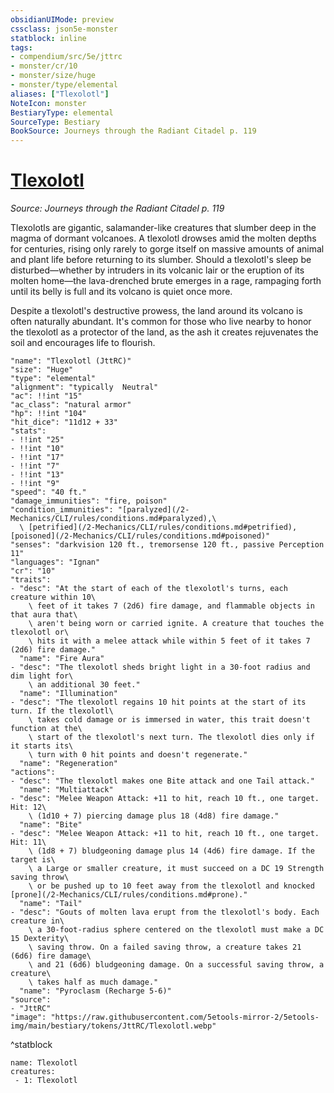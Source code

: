 ```yaml
---
obsidianUIMode: preview
cssclass: json5e-monster
statblock: inline
tags:
- compendium/src/5e/jttrc
- monster/cr/10
- monster/size/huge
- monster/type/elemental
aliases: ["Tlexolotl"]
NoteIcon: monster
BestiaryType: elemental
SourceType: Bestiary
BookSource: Journeys through the Radiant Citadel p. 119
---
```

# [Tlexolotl](2-Mechanics\CLI\bestiary\elemental/tlexolotl-jttrc.md)
*Source: Journeys through the Radiant Citadel p. 119*  

Tlexolotls are gigantic, salamander-like creatures that slumber deep in the magma of dormant volcanoes. A tlexolotl drowses amid the molten depths for centuries, rising only rarely to gorge itself on massive amounts of animal and plant life before returning to its slumber. Should a tlexolotl's sleep be disturbed—whether by intruders in its volcanic lair or the eruption of its molten home—the lava-drenched brute emerges in a rage, rampaging forth until its belly is full and its volcano is quiet once more.

Despite a tlexolotl's destructive prowess, the land around its volcano is often naturally abundant. It's common for those who live nearby to honor the tlexolotl as a protector of the land, as the ash it creates rejuvenates the soil and encourages life to flourish.

```statblock
"name": "Tlexolotl (JttRC)"
"size": "Huge"
"type": "elemental"
"alignment": "typically  Neutral"
"ac": !!int "15"
"ac_class": "natural armor"
"hp": !!int "104"
"hit_dice": "11d12 + 33"
"stats":
- !!int "25"
- !!int "10"
- !!int "17"
- !!int "7"
- !!int "13"
- !!int "9"
"speed": "40 ft."
"damage_immunities": "fire, poison"
"condition_immunities": "[paralyzed](/2-Mechanics/CLI/rules/conditions.md#paralyzed),\
  \ [petrified](/2-Mechanics/CLI/rules/conditions.md#petrified), [poisoned](/2-Mechanics/CLI/rules/conditions.md#poisoned)"
"senses": "darkvision 120 ft., tremorsense 120 ft., passive Perception 11"
"languages": "Ignan"
"cr": "10"
"traits":
- "desc": "At the start of each of the tlexolotl's turns, each creature within 10\
    \ feet of it takes 7 (2d6) fire damage, and flammable objects in that aura that\
    \ aren't being worn or carried ignite. A creature that touches the tlexolotl or\
    \ hits it with a melee attack while within 5 feet of it takes 7 (2d6) fire damage."
  "name": "Fire Aura"
- "desc": "The tlexolotl sheds bright light in a 30-foot radius and dim light for\
    \ an additional 30 feet."
  "name": "Illumination"
- "desc": "The tlexolotl regains 10 hit points at the start of its turn. If the tlexolotl\
    \ takes cold damage or is immersed in water, this trait doesn't function at the\
    \ start of the tlexolotl's next turn. The tlexolotl dies only if it starts its\
    \ turn with 0 hit points and doesn't regenerate."
  "name": "Regeneration"
"actions":
- "desc": "The tlexolotl makes one Bite attack and one Tail attack."
  "name": "Multiattack"
- "desc": "Melee Weapon Attack: +11 to hit, reach 10 ft., one target. Hit: 12\
    \ (1d10 + 7) piercing damage plus 18 (4d8) fire damage."
  "name": "Bite"
- "desc": "Melee Weapon Attack: +11 to hit, reach 10 ft., one target. Hit: 11\
    \ (1d8 + 7) bludgeoning damage plus 14 (4d6) fire damage. If the target is\
    \ a Large or smaller creature, it must succeed on a DC 19 Strength saving throw\
    \ or be pushed up to 10 feet away from the tlexolotl and knocked [prone](/2-Mechanics/CLI/rules/conditions.md#prone)."
  "name": "Tail"
- "desc": "Gouts of molten lava erupt from the tlexolotl's body. Each creature in\
    \ a 30-foot-radius sphere centered on the tlexolotl must make a DC 15 Dexterity\
    \ saving throw. On a failed saving throw, a creature takes 21 (6d6) fire damage\
    \ and 21 (6d6) bludgeoning damage. On a successful saving throw, a creature\
    \ takes half as much damage."
  "name": "Pyroclasm (Recharge 5-6)"
"source":
- "JttRC"
"image": "https://raw.githubusercontent.com/5etools-mirror-2/5etools-img/main/bestiary/tokens/JttRC/Tlexolotl.webp"
```
^statblock

```encounter-table
name: Tlexolotl
creatures:
 - 1: Tlexolotl
```